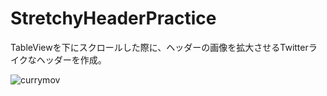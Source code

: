 # StretchyHeaderPractice
TableViewを下にスクロールした際に、ヘッダーの画像を拡大させるTwitterライクなヘッダーを作成。

![currymov](https://user-images.githubusercontent.com/75295738/131461769-41f5116d-437e-41ed-8901-06aba620fa3a.gif)

